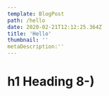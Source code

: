 ```yaml
---
template: BlogPost
path: /hello
date: 2020-02-21T12:12:25.364Z
title: 'Hello'
thumbnail: ''
metaDescription:''
---
```

# h1 Heading 8-)
